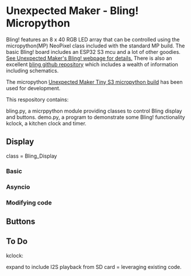 # Unexpected Maker - Bling! Micropython

Bling! features an 8 x 40 RGB LED array that can be controlled using the micropython(MP) NeoPixel 
class included with the standard MP build. The basic Bling! board includes an ESP32 S3 mcu and a lot
of other goodies. [See Unexpected Maker's Bling! webpage for details.](https://unexpectedmaker.com/shop.html#!/BLING/p/596946493// "Bling! Webpage")
There is also an excellent [bling github repository](https://github.com/UnexpectedMaker/bling) which includes
a wealth of information including schematics.

The micropython [Unexpected Maker Tiny S3 micropython build](https://micropython.org/download/UM_TINYS3/) has been 
used for development.

This respository contains:

bling.py, a micrppython module providing classes to control Bling display and buttons.
demo.py, a program to demonstrate some Bling! functionality
kclock, a kitchen clock and timer.


## Display

class = Bling_Display 

### Basic

### Asyncio

### Modifying code

## Buttons

## To Do

kclock:

expand to include I2S playback from SD card = leveraging existing code. 								
								
